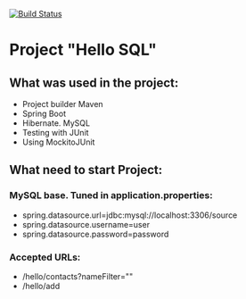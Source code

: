 [![Build Status](https://travis-ci.com/dp-ua/hello-SQL.svg?branch=master)](https://travis-ci.com/dp-ua/hello-SQL)
# Project "Hello SQL"

## What was used in the project: 
* Project builder Maven
* Spring Boot
* Hibernate. MySQL 
* Testing with JUnit
* Using MockitoJUnit

## What need to start Project: 
###  MySQL base. Tuned in application.properties:
* spring.datasource.url=jdbc:mysql://localhost:3306/source  
* spring.datasource.username=user
* spring.datasource.password=password
### Accepted URLs:
* /hello/contacts?nameFilter=""
* /hello/add


